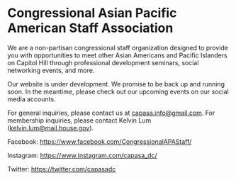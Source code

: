 # Congressional Asian Pacific American Staff Association

We are a non-partisan congressional staff organization designed to provide you with opportunities to meet other Asian Americans and Pacific Islanders on Capitol Hill through professional development seminars, social networking events, and more.

Our website is under development. We promise to be back up and running soon. In the meantime, please check out our upcoming events on our social media accounts. 

For general inquiries, please contact us at capasa.info@gmail.com. For membership inquiries, please contact Kelvin Lum (kelvin.lum@mail.house.gov).

Facebook: https://www.facebook.com/CongressionalAPAStaff/

Instagram: https://www.instagram.com/capasa_dc/

Twitter: https://twitter.com/capasadc
